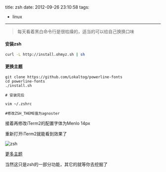 title: zsh
date: 2012-09-26 23:10:58
tags:
- linux
---
> 每天看着黑白命令行是很枯燥的，适当的可以给自己换换口味

<!-- more -->

#### 安装zsh

```Bash
curl -L http://install.ohmyz.sh | sh
```

#### 更换主题

```
git clone https://github.com/Lokaltog/powerline-fonts
cd powerline-fonts
./install.sh

# 安装完后

vim ~/.zshrc

#修改ZSH_THEME值为agnoster
```

接着再修改iTerm2的配置字体为Menlo 14px

重新打开iTerm2就能看到效果了

![zsh](http://wufeifei.com/img/zsh.png)

[更多主题](https://github.com/robbyrussell/oh-my-zsh/wiki/themes)

当然这只是zsh的一部分功能，其它的就等你去挖掘了
